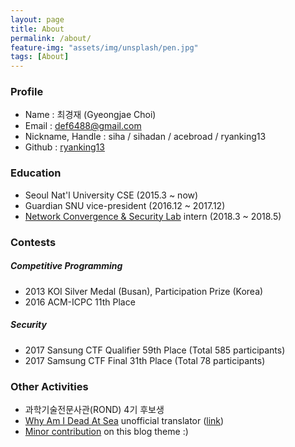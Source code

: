 ```yaml
---
layout: page
title: About
permalink: /about/
feature-img: "assets/img/unsplash/pen.jpg"
tags: [About]
---
```


### Profile

- Name : 최경재 (Gyeongjae Choi)
- Email : def6488@gmail.com
- Nickname, Handle : siha / sihadan / acebroad / ryanking13
- Github : [ryanking13](https://github.com/ryanking13)

### Education

- Seoul Nat'l University CSE (2015.3 ~ now)
- Guardian SNU vice-president (2016.12 ~ 2017.12)
- [Network Convergence & Security Lab](http://mmlab.snu.ac.kr/) intern (2018.3 ~ 2018.5)

### Contests

##### Competitive Programming

- 2013 KOI Silver Medal (Busan), Participation Prize (Korea)
- 2016 ACM-ICPC 11th Place

##### Security

- 2017 Sansung CTF Qualifier 59th Place (Total 585 participants)
- 2017 Samsung CTF Final 31th Place (Total 78 participants)

### Other Activities

- 과학기술전문사관(ROND) 4기 후보생
- [Why Am I Dead At Sea](http://www.whyamideadatsea.com/) unofficial translator ([link](https://github.com/ryanking13/WAIDAS)) 
- [Minor contribution](https://github.com/Sylhare/Type-on-Strap/pull/59) on this blog theme :)
